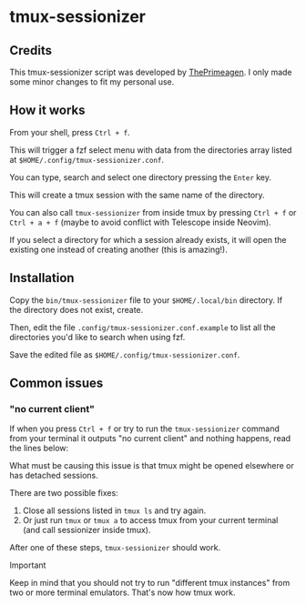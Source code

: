 # tmux-sessionizer

## Credits

This tmux-sessionizer script was developed by
[ThePrimeagen](https://github.com/theprimeagen).
I only made some minor changes to fit my personal use.

## How it works

From your shell, press `Ctrl + f`.

This will trigger a fzf select menu with data from the directories array listed
at `$HOME/.config/tmux-sessionizer.conf`.

You can type, search and select one directory pressing the `Enter` key.

This will create a tmux session with the same name of the directory.

You can also call `tmux-sessionizer` from inside tmux by pressing `Ctrl + f` or 
`Ctrl + a + f` (maybe to avoid conflict with Telescope inside Neovim).

If you select a directory for which a session already exists,
it will open the existing one instead of creating another (this is amazing!).

## Installation

Copy the `bin/tmux-sessionizer` file to your `$HOME/.local/bin` directory.
If the directory does not exist, create.

Then, edit the file `.config/tmux-sessionizer.conf.example` to list all the
directories you'd like to search when using fzf.

Save the edited file as `$HOME/.config/tmux-sessionizer.conf`.

## Common issues

### "no current client"

If when you press `Ctrl + f` or try to run the `tmux-sessionizer` command from
your terminal it outputs "no current client" and nothing happens, read the
lines below:

What must be causing this issue is that tmux might be opened elsewhere or has
detached sessions.

There are two possible fixes:

1. Close all sessions listed in `tmux ls` and try again.
2. Or just run `tmux` or `tmux a` to access tmux from your current terminal
(and call sessionizer inside tmux).

After one of these steps, `tmux-sessionizer` should work.

> [!IMPORTANT]
> Keep in mind that you should not try to run "different tmux instances" from 
two or more terminal emulators. That's now how tmux work.
